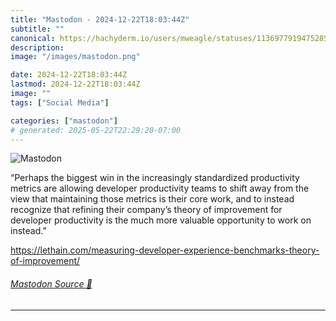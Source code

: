 ```yaml
---
title: "Mastodon - 2024-12-22T18:03:44Z"
subtitle: ""
canonical: https://hachyderm.io/users/mweagle/statuses/113697791947528565
description:
image: "/images/mastodon.png"

date: 2024-12-22T18:03:44Z
lastmod: 2024-12-22T18:03:44Z
image: ""
tags: ["Social Media"]

categories: ["mastodon"]
# generated: 2025-05-22T22:29:20-07:00
---
```

![Mastodon](/images/mastodon.png)

<p>“Perhaps the biggest win in the increasingly standardized productivity metrics are allowing developer productivity teams to shift away from the view that maintaining those metrics is their core work, and to instead recognize that refining their company’s theory of improvement for developer productivity is the much more valuable opportunity to work on instead.”</p><p><a href="https://lethain.com/measuring-developer-experience-benchmarks-theory-of-improvement/" target="_blank" rel="nofollow noopener noreferrer" translate="no"><span class="invisible">https://</span><span class="ellipsis">lethain.com/measuring-develope</span><span class="invisible">r-experience-benchmarks-theory-of-improvement/</span></a></p>


###### [Mastodon Source 🐘](https://hachyderm.io/@mweagle/113697791947528565)

___
